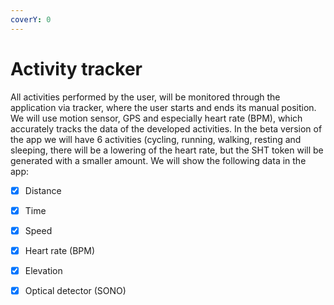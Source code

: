 ```yaml
---
coverY: 0
---
```


# Activity tracker

All activities performed by the user, will be monitored through the application via tracker, where the user starts and ends its manual position. We will use motion sensor, GPS and especially heart rate (BPM), which accurately tracks the data of the developed activities. In the beta version of the app we will have 6 activities (cycling, running, walking, resting and sleeping, there will be a lowering of the heart rate, but the SHT token will be generated with a smaller amount. We will show the following data in the app:

* [x] Distance
* [x] Time
* [x] Speed
* [x] Heart rate (BPM)
* [x] Elevation
* [x] Optical detector (SONO)

